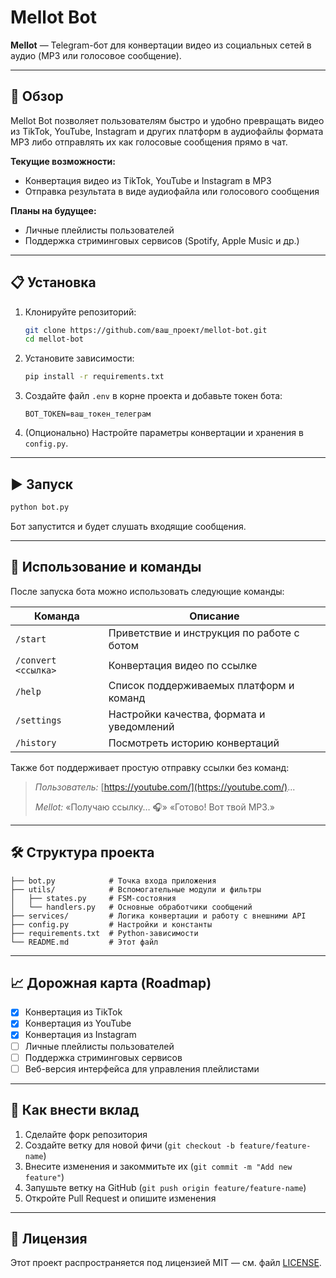 # Mellot Bot

**Mellot** — Telegram-бот для конвертации видео из социальных сетей в аудио (MP3 или голосовое сообщение).

---

## 🚀 Обзор

Mellot Bot позволяет пользователям быстро и удобно превращать видео из TikTok, YouTube, Instagram и других платформ в аудиофайлы формата MP3 либо отправлять их как голосовые сообщения прямо в чат.

**Текущие возможности:**

* Конвертация видео из TikTok, YouTube и Instagram в MP3
* Отправка результата в виде аудиофайла или голосового сообщения

**Планы на будущее:**

* Личные плейлисты пользователей
* Поддержка стриминговых сервисов (Spotify, Apple Music и др.)

---

## 📋 Установка

1. Клонируйте репозиторий:

   ```bash
   git clone https://github.com/ваш_проект/mellot-bot.git
   cd mellot-bot
   ```
2. Установите зависимости:

   ```bash
   pip install -r requirements.txt
   ```
3. Создайте файл `.env` в корне проекта и добавьте токен бота:

   ```env
   BOT_TOKEN=ваш_токен_телеграм
   ```
4. (Опционально) Настройте параметры конвертации и хранения в `config.py`.

---

## ▶️ Запуск

```bash
python bot.py
```

Бот запустится и будет слушать входящие сообщения.

---

## 💬 Использование и команды

После запуска бота можно использовать следующие команды:

| Команда             | Описание                                   |
| ------------------- | ------------------------------------------ |
| `/start`            | Приветствие и инструкция по работе с ботом |
| `/convert <ссылка>` | Конвертация видео по ссылке                |
| `/help`             | Список поддерживаемых платформ и команд    |
| `/settings`         | Настройки качества, формата и уведомлений  |
| `/history`          | Посмотреть историю конвертаций             |

Также бот поддерживает простую отправку ссылки без команд:

> *Пользователь:* [https://youtube.com/](https://youtube.com/)...
>
> *Mellot:* «Получаю ссылку… 🎧»
> «Готово! Вот твой MP3.»

---

## 🛠️ Структура проекта

```
├── bot.py            # Точка входа приложения
├── utils/            # Вспомогательные модули и фильтры
│   ├── states.py     # FSM-состояния
│   └── handlers.py   # Основные обработчики сообщений
├── services/         # Логика конвертации и работу с внешними API
├── config.py         # Настройки и константы
├── requirements.txt  # Python-зависимости
└── README.md         # Этот файл
```

---

## 📈 Дорожная карта (Roadmap)

* [x] Конвертация из TikTok
* [x] Конвертация из YouTube
* [x] Конвертация из Instagram
* [ ] Личные плейлисты пользователей
* [ ] Поддержка стриминговых сервисов
* [ ] Веб-версия интерфейса для управления плейлистами

---

## 🤝 Как внести вклад

1. Сделайте форк репозитория
2. Создайте ветку для новой фичи (`git checkout -b feature/feature-name`)
3. Внесите изменения и закоммитьте их (`git commit -m "Add new feature"`)
4. Запушьте ветку на GitHub (`git push origin feature/feature-name`)
5. Откройте Pull Request и опишите изменения

---

## 📝 Лицензия

Этот проект распространяется под лицензией MIT — см. файл [LICENSE](LICENSE).
